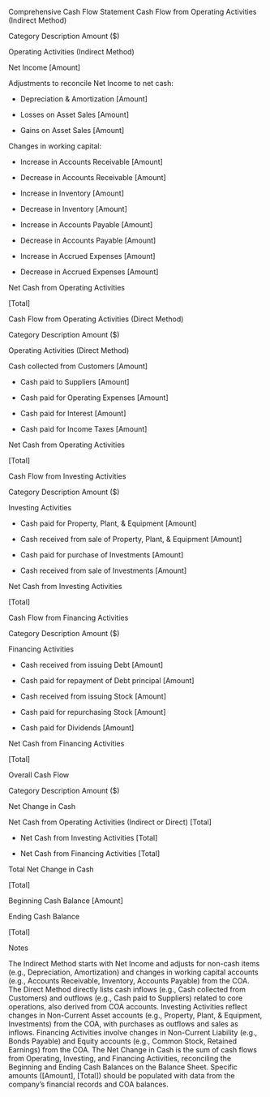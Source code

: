 Comprehensive Cash Flow Statement
Cash Flow from Operating Activities (Indirect Method)



Category
Description
Amount ($)



Operating Activities (Indirect Method)





Net Income
[Amount]



Adjustments to reconcile Net Income to net cash:




+ Depreciation & Amortization
[Amount]



+ Losses on Asset Sales
[Amount]



- Gains on Asset Sales
[Amount]



Changes in working capital:




- Increase in Accounts Receivable
[Amount]



+ Decrease in Accounts Receivable
[Amount]



- Increase in Inventory
[Amount]



+ Decrease in Inventory
[Amount]



+ Increase in Accounts Payable
[Amount]



- Decrease in Accounts Payable
[Amount]



+ Increase in Accrued Expenses
[Amount]



- Decrease in Accrued Expenses
[Amount]


Net Cash from Operating Activities

[Total]


Cash Flow from Operating Activities (Direct Method)



Category
Description
Amount ($)



Operating Activities (Direct Method)





Cash collected from Customers
[Amount]



- Cash paid to Suppliers
[Amount]



- Cash paid for Operating Expenses
[Amount]



- Cash paid for Interest
[Amount]



- Cash paid for Income Taxes
[Amount]


Net Cash from Operating Activities

[Total]


Cash Flow from Investing Activities



Category
Description
Amount ($)



Investing Activities





- Cash paid for Property, Plant, & Equipment
[Amount]



+ Cash received from sale of Property, Plant, & Equipment
[Amount]



- Cash paid for purchase of Investments
[Amount]



+ Cash received from sale of Investments
[Amount]


Net Cash from Investing Activities

[Total]


Cash Flow from Financing Activities



Category
Description
Amount ($)



Financing Activities





+ Cash received from issuing Debt
[Amount]



- Cash paid for repayment of Debt principal
[Amount]



+ Cash received from issuing Stock
[Amount]



- Cash paid for repurchasing Stock
[Amount]



- Cash paid for Dividends
[Amount]


Net Cash from Financing Activities

[Total]


Overall Cash Flow



Category
Description
Amount ($)



Net Change in Cash





Net Cash from Operating Activities (Indirect or Direct)
[Total]



+ Net Cash from Investing Activities
[Total]



+ Net Cash from Financing Activities
[Total]


Total Net Change in Cash

[Total]



Beginning Cash Balance
[Amount]


Ending Cash Balance

[Total]


Notes

The Indirect Method starts with Net Income and adjusts for non-cash items (e.g., Depreciation, Amortization) and changes in working capital accounts (e.g., Accounts Receivable, Inventory, Accounts Payable) from the COA.
The Direct Method directly lists cash inflows (e.g., Cash collected from Customers) and outflows (e.g., Cash paid to Suppliers) related to core operations, also derived from COA accounts.
Investing Activities reflect changes in Non-Current Asset accounts (e.g., Property, Plant, & Equipment, Investments) from the COA, with purchases as outflows and sales as inflows.
Financing Activities involve changes in Non-Current Liability (e.g., Bonds Payable) and Equity accounts (e.g., Common Stock, Retained Earnings) from the COA.
The Net Change in Cash is the sum of cash flows from Operating, Investing, and Financing Activities, reconciling the Beginning and Ending Cash Balances on the Balance Sheet.
Specific amounts ([Amount], [Total]) should be populated with data from the company’s financial records and COA balances.

